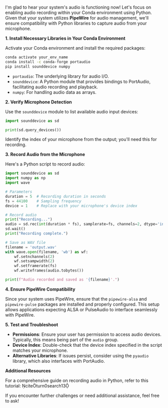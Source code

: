 I'm glad to hear your system's audio is functioning now! Let's focus on enabling audio recording within your Conda environment using Python. Given that your system utilizes **PipeWire** for audio management, we'll ensure compatibility with Python libraries to capture audio from your microphone.

**1. Install Necessary Libraries in Your Conda Environment**

Activate your Conda environment and install the required packages:

```bash
conda activate your_env_name
conda install -c conda-forge portaudio
pip install sounddevice numpy
```

- `portaudio`: The underlying library for audio I/O.
- `sounddevice`: A Python module that provides bindings to PortAudio, facilitating audio recording and playback.
- `numpy`: For handling audio data as arrays.

**2. Verify Microphone Detection**

Use the `sounddevice` module to list available audio input devices:

```python
import sounddevice as sd

print(sd.query_devices())
```

Identify the index of your microphone from the output; you'll need this for recording.

**3. Record Audio from the Microphone**

Here's a Python script to record audio:

```python
import sounddevice as sd
import numpy as np
import wave

# Parameters
duration = 5  # Recording duration in seconds
fs = 44100    # Sampling frequency
device = 1    # Replace with your microphone's device index

# Record audio
print("Recording...")
audio = sd.rec(int(duration * fs), samplerate=fs, channels=2, dtype='int16', device=device)
sd.wait()
print("Recording complete.")

# Save as WAV file
filename = 'output.wav'
with wave.open(filename, 'wb') as wf:
    wf.setnchannels(2)
    wf.setsampwidth(2)
    wf.setframerate(fs)
    wf.writeframes(audio.tobytes())

print(f"Audio recorded and saved as '{filename}'.")
```

**4. Ensure PipeWire Compatibility**

Since your system uses PipeWire, ensure that the `pipewire-alsa` and `pipewire-pulse` packages are installed and properly configured. This setup allows applications expecting ALSA or PulseAudio to interface seamlessly with PipeWire.

**5. Test and Troubleshoot**

- **Permissions**: Ensure your user has permission to access audio devices. Typically, this means being part of the `audio` group.
- **Device Index**: Double-check that the device index specified in the script matches your microphone.
- **Alternative Libraries**: If issues persist, consider using the `pyaudio` library, which also interfaces with PortAudio.

**Additional Resources**

For a comprehensive guide on recording audio in Python, refer to this tutorial: citeturn0search13

If you encounter further challenges or need additional assistance, feel free to ask! 